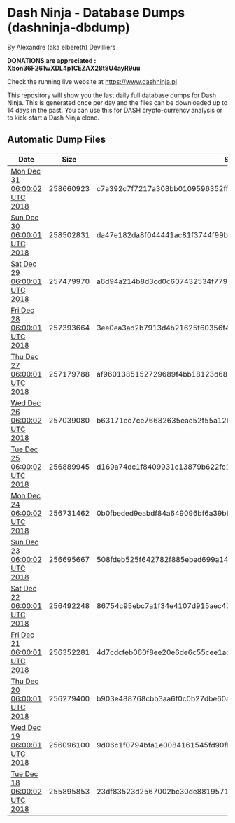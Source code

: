 # Dash Ninja - Database Dumps (dashninja-dbdump)
By Alexandre (aka elbereth) Devilliers

**DONATIONS are appreciated : Xbon36F261wXDL4p1CEZAX28t8U4ayR9uu**

Check the running live website at https://www.dashninja.pl

This repository will show you the last daily full database dumps for Dash Ninja. This is generated once per day and the files can be downloaded up to 14 days in the past.
You can use this for DASH crypto-currency analysis or to kick-start a Dash Ninja clone.


## Automatic Dump Files
| Date | Size | SHA256 |
|--|--|--|
| [Mon Dec 31 06:00:02 UTC 2018](https://transfer.sh/vdkGx/dashninja-dbdump-20181231070002.tar.bz2) | 258660923 | c7a392c7f7217a308bb0109596352ffd074f0bc173d7c43021509c991d2651da | 
| [Sun Dec 30 06:00:01 UTC 2018](https://transfer.sh/8zqAb/dashninja-dbdump-20181230070001.tar.bz2) | 258502831 | da47e182da8f044441ac81f3744f99bf4ef0d7dc0a6a6c7259b7005dcad67365 | 
| [Sat Dec 29 06:00:01 UTC 2018](https://transfer.sh/mSVxM/dashninja-dbdump-20181229070001.tar.bz2) | 257479970 | a6d94a214b8d3cd0c607432534f77972175553717d7b5d616501151d66152d12 | 
| [Fri Dec 28 06:00:01 UTC 2018](https://transfer.sh/xHjIY/dashninja-dbdump-20181228070001.tar.bz2) | 257393664 | 3ee0ea3ad2b7913d4b21625f60356f496b107dcccaa4a875bc2ff00fe65089e3 | 
| [Thu Dec 27 06:00:01 UTC 2018](https://transfer.sh/Gs1sq/dashninja-dbdump-20181227070001.tar.bz2) | 257179788 | af9601385152729689f4bb18123d684eb95f911322000bf8140de610ff7557fc | 
| [Wed Dec 26 06:00:02 UTC 2018](https://transfer.sh/wH8Lz/dashninja-dbdump-20181226070002.tar.bz2) | 257039080 | b63171ec7ce76682635eae52f55a12b103de021fc13c07c08aed38cbfa04a58f | 
| [Tue Dec 25 06:00:02 UTC 2018](https://transfer.sh/MHKY2/dashninja-dbdump-20181225070002.tar.bz2) | 256889945 | d169a74dc1f8409931c13879b622fc1f1ba22d78fce77e3d7491a63317e83294 | 
| [Mon Dec 24 06:00:02 UTC 2018](https://transfer.sh/15KD5H/dashninja-dbdump-20181224070002.tar.bz2) | 256731462 | 0b0fbeded9eabdf84a649096bf6a39bf70b74adaa8b1373611dc727e7bce31ca | 
| [Sun Dec 23 06:00:02 UTC 2018](https://transfer.sh/UA3oL/dashninja-dbdump-20181223070002.tar.bz2) | 256695667 | 508fdeb525f642782f885ebed699a14b6c7a3a9c62559d7a55471e6c5b91837b | 
| [Sat Dec 22 06:00:01 UTC 2018](https://transfer.sh/tdivN/dashninja-dbdump-20181222070001.tar.bz2) | 256492248 | 86754c95ebc7a1f34e4107d915aec47f529ce5a4b8219958de4f37489201d5ae | 
| [Fri Dec 21 06:00:01 UTC 2018](https://transfer.sh/LiB25/dashninja-dbdump-20181221070001.tar.bz2) | 256352281 | 4d7cdcfeb060f8ee20e6de6c55cee1ac80a91877521a9e231fb22a4860877d9f | 
| [Thu Dec 20 06:00:01 UTC 2018](https://transfer.sh/10xuEN/dashninja-dbdump-20181220070001.tar.bz2) | 256279400 | b903e488768cbb3aa6f0c0b27dbe60a86f773a94697328e7034df9508d3d0383 | 
| [Wed Dec 19 06:00:01 UTC 2018](https://transfer.sh/U4G9b/dashninja-dbdump-20181219070001.tar.bz2) | 256096100 | 9d06c1f0794bfa1e0084161545fd90fb8355f7c3b7e914403c934678778be0f2 | 
| [Tue Dec 18 06:00:02 UTC 2018](https://transfer.sh/NGH64/dashninja-dbdump-20181218070002.tar.bz2) | 255895853 | 23df83523d2567002bc30de88195716fa9672d8dbb5e6af6f63bfd0eb82f49f3 | 
